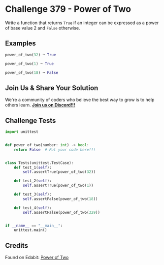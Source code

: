 # Challenge 379 - Power of Two

Write a function that returns `True` if an integer can be expressed as a power of base value 2 and `False` otherwise.

## Examples
```python
power_of_two(32) ➞ True

power_of_two(1) ➞ True

power_of_two(18) ➞ False
```
## Join Us & Share Your Solution

We're a community of coders who believe the best way to grow is to help others learn. **[Join us on Discord!!!](https://discord.gg/sfHykntuGy)**

## Challenge Tests
```python
import unittest


def power_of_two(number: int) -> bool:
    return False  # Put your code here!!!


class Tests(unittest.TestCase):
    def test_1(self):
        self.assertTrue(power_of_two(32))

    def test_2(self):
        self.assertTrue(power_of_two(1))

    def test_3(self):
        self.assertFalse(power_of_two(18))

    def test_4(self):
        self.assertFalse(power_of_two(329))


if __name__ == "__main__":
    unittest.main()
```
## Credits

Found on Edabit: [Power of Two](https://edabit.com/challenge/mz7mpEnMByAvBzMrc)
